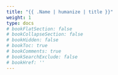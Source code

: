 ```yaml
---
title: "{{ .Name | humanize | title }}"
weight: 1
type: docs
# bookFlatSection: false
# bookCollapseSection: false
# bookHidden: false
# bookToc: true
# bookComments: true
# bookSearchExclude: false
# bookHref: ''
---
```

